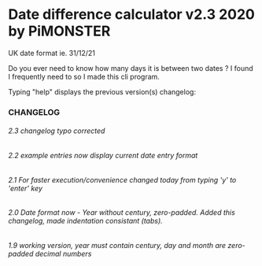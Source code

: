 # Date difference calculator v2.3 2020 by PiMONSTER

UK date format ie. 31/12/21


Do you ever need to know how many days it is between two dates ?
I found I frequently need to so I made this cli program.



Typing "help" displays the previous version(s) changelog:


### CHANGELOG

###### 2.3 changelog typo corrected
###### 2.2 example entries now display current date entry format
###### 2.1 For faster execution/convenience changed today from typing 'y' to 'enter' key

###### 2.0 Date format now - Year without century, zero-padded. Added this changelog, made indentation consistant (tabs).

###### 1.9 working version, year must contain century, day and month are zero-padded decimal numbers

